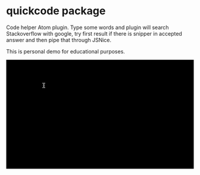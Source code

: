 # quickcode package

Code helper Atom plugin. Type some words and plugin will search Stackoverflow with google, try first result if there is snipper in accepted answer and then pipe that through JSNice.

This is personal demo for educational purposes.

![demo gif](quickcode_0-1-0.gif)
